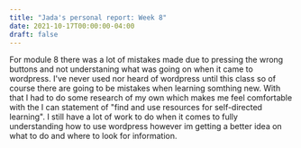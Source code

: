 ```yaml
---
title: "Jada's personal report: Week 8"
date: 2021-10-17T00:00:00-04:00
draft: false
---
```


For module 8 there was a lot of mistakes made due to pressing the wrong buttons and not understaning what was going on when it came to wordpress. I've never used nor heard of wordpress until this class so of course there are going to be mistakes when learning somthing new. With that I had to do some research of my own which makes me feel comfortable with the I can statement of "find and use resources for self-directed learning". I still have a lot of work to do when it comes to fully understanding how to use wordpress however im getting a better idea on what to do and where to look for information.   
